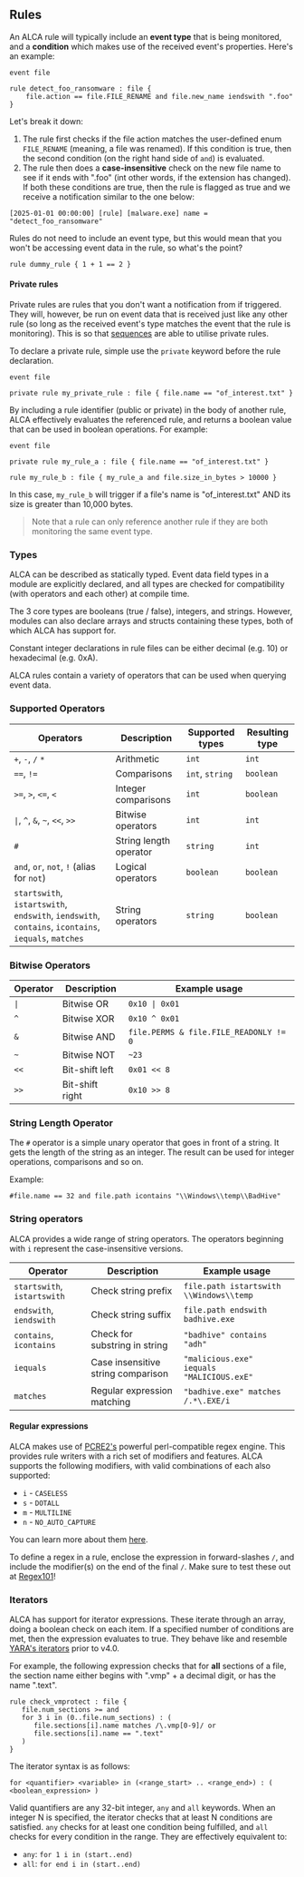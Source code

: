 ## Rules

An ALCA rule will typically include an **event type** that is being monitored, and a **condition** which makes use of
the received event's properties. Here's an example:

```
event file

rule detect_foo_ransomware : file {
    file.action == file.FILE_RENAME and file.new_name iendswith ".foo"
} 
```

Let's break it down:
1. The rule first checks if the file action matches the user-defined enum `FILE_RENAME` (meaning, a file was renamed).
   If this condition is true, then the second condition (on the right hand side of `and`) is evaluated.
2. The rule then does a **case-insensitive** check on the new file name to see if it ends with ".foo" (int other words, if
   the extension has changed). If both these conditions are true, then the rule is flagged as true and we receive a
   notification similar to the one below:

```
[2025-01-01 00:00:00] [rule] [malware.exe] name = "detect_foo_ransomware"
```

Rules do not need to include an event type, but this would mean that you won't be accessing event data in the rule, so
what's the point?

```
rule dummy_rule { 1 + 1 == 2 }
```

#### Private rules

Private rules are rules that you don't want a notification from if triggered. They will, however, be run on event data
that is received just like any other rule (so long as the received event's type matches the event that the rule is 
monitoring). This is so that [sequences](SEQUENCES.md) are able to utilise private rules.

To declare a private rule, simple use the `private` keyword before the rule declaration.

```
event file

private rule my_private_rule : file { file.name == "of_interest.txt" }
```

By including a rule identifier (public or private) in the body of another rule, ALCA effectively evaluates the 
referenced rule, and returns a boolean value that can be used in boolean operations. For example:

```
event file

private rule my_rule_a : file { file.name == "of_interest.txt" }

rule my_rule_b : file { my_rule_a and file.size_in_bytes > 10000 }
```

In this case, `my_rule_b` will trigger if a file's name is "of_interest.txt" AND its size is greater than 10,000 bytes.
> Note that a rule can only reference another rule if they are both monitoring the same event type.

### Types

ALCA can be described as statically typed. Event data field types in a module are explicitly declared,
and all types are checked for compatibility (with operators and each other) at compile time.

The 3 core types are booleans (true / false), integers, and strings. However, modules can also declare arrays
and structs containing these types, both of which ALCA has support for. 

Constant integer declarations in rule files can be either decimal (e.g. 10) or hexadecimal (e.g. 0xA).

ALCA rules contain a variety of operators that can be used when querying event data.

### Supported Operators

| Operators                                                                                           | Description            | Supported types | Resulting type |
|-----------------------------------------------------------------------------------------------------|------------------------|-----------------|----------------|
| `+`, `-`, `/` `*`                                                                                   | Arithmetic             | `int`           | `int`          |
| `==`, `!=`                                                                                          | Comparisons            | `int`, `string` | `boolean`      |
| `>=`, `>`, `<=`, `<`                                                                                | Integer comparisons    | `int`           | `boolean`      |
| `\|`, `^`, `&`, `~`, `<<`, `>>`                                                                     | Bitwise operators      | `int`           | `int`          |
| `#`                                                                                                 | String length operator | `string`        | `int`          |
| `and`, `or`, `not`, `!` (alias for `not`)                                                           | Logical operators      | `boolean`       | `boolean`      |
| `startswith`, `istartswith`, `endswith`, `iendswith`, `contains`, `icontains`, `iequals`, `matches` | String operators       | `string`        | `boolean`      |

### Bitwise Operators

| Operator | Description     | Example usage                          |
|----------|-----------------|----------------------------------------|
| `\|`     | Bitwise OR      | `0x10 \| 0x01`                         |
| `^`      | Bitwise XOR     | `0x10 ^ 0x01`                          |
| `&`      | Bitwise AND     | `file.PERMS & file.FILE_READONLY != 0` |
| `~`      | Bitwise NOT     | `~23`                                  |
| `<<`     | Bit-shift left  | `0x01 << 8`                            |
| `>>`     | Bit-shift right | `0x10 >> 8`                            |

### String Length Operator

The `#` operator is a simple unary operator that goes in front of a string. It gets the length of the string as an integer.
The result can be used for integer operations, comparisons and so on.

Example:

```
#file.name == 32 and file.path icontains "\\Windows\\temp\\BadHive"
```

### String operators

ALCA provides a wide range of string operators. The operators beginning with `i` represent the case-insensitive versions.

| Operator                    | Description                        | Example usage                             |
|-----------------------------|------------------------------------|-------------------------------------------|
| `startswith`, `istartswith` | Check string prefix                | `file.path istartswith \\Windows\\temp`   |
| `endswith`, `iendswith`     | Check string suffix                | `file.path endswith badhive.exe`          |
| `contains`, `icontains`     | Check for substring in string      | `"badhive" contains "adh"`                |
| `iequals`                   | Case insensitive string comparison | `"malicious.exe" iequals "MALICIOUS.exE"` |
| `matches`                   | Regular expression matching        | `"badhive.exe" matches /.*\.EXE/i`        |

#### Regular expressions

ALCA makes use of [PCRE2's](https://github.com/PCRE2Project/pcre2) powerful perl-compatible regex engine. This
provides rule writers with a rich set of modifiers and features. ALCA supports the following modifiers, with valid
combinations of each also supported:

- `i` - `CASELESS`
- `s` - `DOTALL`
- `m` - `MULTILINE`
- `n` - `NO_AUTO_CAPTURE`

You can learn more about them [here](https://www.pcre.org/current/doc/html/pcre2test.html#TOC1).

To define a regex in a rule, enclose the expression in forward-slashes `/`, and include the modifier(s) on the end
of the final `/`. Make sure to test these out at [Regex101](https://regex101.com/)!

### Iterators

ALCA has support for iterator expressions. These iterate through an array, doing a boolean check on each item.
If a specified number of conditions are met, then the expression evaluates to true. They behave like and resemble [YARA's 
iterators](https://yara.readthedocs.io/en/stable/writingrules.html#iterators) prior to v4.0.

For example, the following expression checks that for **all** sections of a file, the section name either begins with 
".vmp" + a decimal digit, or has the name ".text".

```
rule check_vmprotect : file {
   file.num_sections >= and
   for 3 i in (0..file.num_sections) : (
      file.sections[i].name matches /\.vmp[0-9]/ or
      file.sections[i].name == ".text"
   )
}
```

The iterator syntax is as follows:

```
for <quantifier> <variable> in (<range_start> .. <range_end>) : ( <boolean_expression> )
```

Valid quantifiers are any 32-bit integer, `any` and `all` keywords. When an integer N is specified, the iterator checks
that at least N conditions are satisfied. `any` checks for at least one condition being fulfilled, and `all` checks for
every condition in the range. They are effectively equivalent to:

- `any`: `for 1 i in (start..end)`
- `all`: `for end i in (start..end)`